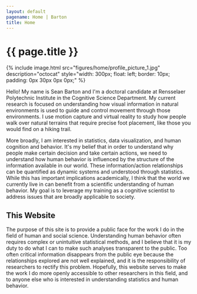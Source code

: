 ```yaml
---
layout: default
pagename: Home | Barton
title: Home
---
```


# {{ page.title }}

{% include image.html src="figures/home/profile_picture_1.jpg" description="octocat" style="width: 300px; float: left; border: 10px; padding: 0px 30px 0px 0px;" %}

Hello! My name is Sean Barton and I'm a doctoral candidate at Rensselaer Polytechnic Institute in the Cognitive Science Department. My current research is focused on understanding how visual information in natural environments is used to guide and control movement through those environments. I use motion capture and virtual reality to study how people walk over natural terrains that require precise foot placement, like those you would find on a hiking trail.

More broadly, I am interested in statistics, data visualization, and human cognition and behavior. It's my belief that in order to understand why people make certain decision and take certain actions, we need to understand how human behavior is influenced by the structure of the information available in our world. These information/action relationships can be quantified as dynamic systems and understood through statistics. While this has important implications academically, I think that the world we currently live in can benefit from a scientific understanding of human behavior. My goal is to leverage my training as a cognitive scientist to address issues that are broadly applicable to society.

## This Website

The purpose of this site is to provide a public face for the work I do in the field of human and social science. Understanding human behavior often requires complex or unintuitive statistical methods, and I believe that it is my duty to do what I can to make such analyses transparent to the public. Too often critical information disappears from the public eye because the relationships explored are not well explained, and it is the responsibility of researchers to rectify this problem. Hopefully, this website serves to make the work I do more openly accessible to other researchers in this field, and to anyone else who is interested in understanding statistics and human behavior.
